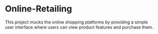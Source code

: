 # Online-Retailing
This project mocks the online shopping platforms by providing a simple user interface where users can view product features and purchase them.
